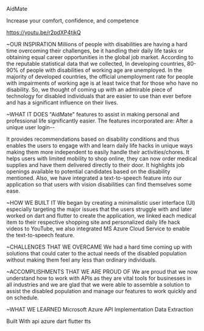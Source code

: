 AidMate

Increase your comfort, confidence, and competence

https://youtu.be/r2pdXP4tjkQ

~OUR INSPIRATION Millions of people with disabilities are having a hard time overcoming their challenges, be it handling their daily life tasks or obtaining equal career opportunities in the global job market. According to the reputable statistical data that we collected, In developing countries, 80-90% of people with disabilities of working age are unemployed. In the majority of developed countries, the official unemployment rate for people with impairments of working age is at least twice that for those who have no disability. So, we thought of coming up with an admirable piece of technology for disabled individuals that are easier to use than ever before and has a significant influence on their lives.

~WHAT IT DOES "AidMate" features to assist in making personal and professional life significantly easier. The features incorporated are: After a unique user login--

It provides recommendations based on disability conditions and thus enables the users to engage with and learn daily life hacks in unique ways making them more independent to easily handle their activities/chores. It helps users with limited mobility to shop online, they can now order medical supplies and have them delivered directly to their door. It highlights job openings available to potential candidates based on the disability mentioned. Also, we have integrated a text-to-speech feature into our application so that users with vision disabilities can find themselves some ease.

~HOW WE BUILT IT We began by creating a minimalistic user interface (UI) especially targeting the major issues that the users struggle with and later worked on dart and flutter to create the application, we linked each medical item to their respective shopping site and personalized daily life hack videos to YouTube, we also integrated MS Azure Cloud Service to enable the text-to-speech feature.

~CHALLENGES THAT WE OVERCAME We had a hard time coming up with solutions that could cater to the actual needs of the disabled population without making them feel any less than ordinary individuals.

~ACCOMPLISHMENTS THAT WE ARE PROUD OF We are proud that we now understand how to work with APIs as they are vital tools for businesses in all industries and we are glad that we were able to assemble a solution to assist the disabled population and manage our features to work quickly and on schedule.

~WHAT WE LEARNED Microsoft Azure API Implementation Data Extraction

Built With
api
azure
dart
flutter
tts
